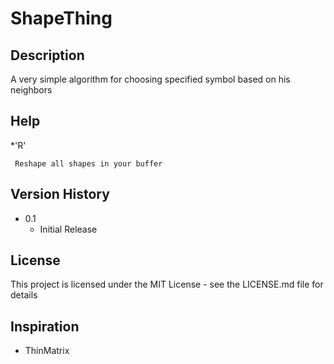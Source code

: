 # ShapeThing



## Description
A very simple algorithm for choosing specified symbol based on his neighbors 

## Help

*'R'
```
 Reshape all shapes in your buffer
```

## Version History

* 0.1
    * Initial Release

## License

This project is licensed under the MIT License - see the LICENSE.md file for details

## Inspiration

* ThinMatrix






